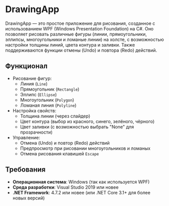 # DrawingApp

DrawingApp — это простое приложение для рисования, созданное с использованием WPF (Windows Presentation Foundation) на C#. Оно позволяет рисовать различные фигуры (линии, прямоугольники, эллипсы, многоугольники и ломаные линии) на холсте, с возможностью настройки толщины линий, цвета контура и заливки. Также поддерживаются функции отмены (Undo) и повтора (Redo) действий.

## Функционал

- Рисование фигур:
  - Линия (`Line`)
  - Прямоугольник (`Rectangle`)
  - Эллипс (`Ellipse`)
  - Многоугольник (`Polygon`)
  - Ломаная линия (`Polyline`)
- Настройка свойств:
  - Толщина линии (через слайдер)
  - Цвет контура (выбор из красного, синего, зелёного, чёрного)
  - Цвет заливки (с возможностью выбрать "None" для прозрачности)
- Управление:
  - Отмена (Undo) и повтор (Redo) действий
  - Предпросмотр при рисовании многоугольников и ломаных
  - Отмена рисования клавишей `Escape`

## Требования

- **Операционная система**: Windows (так как используется WPF)
- **Среда разработки**: Visual Studio 2019 или новее
- **.NET Framework**: 4.7.2 или новее (или .NET Core 3.1+ для более новых версий)
